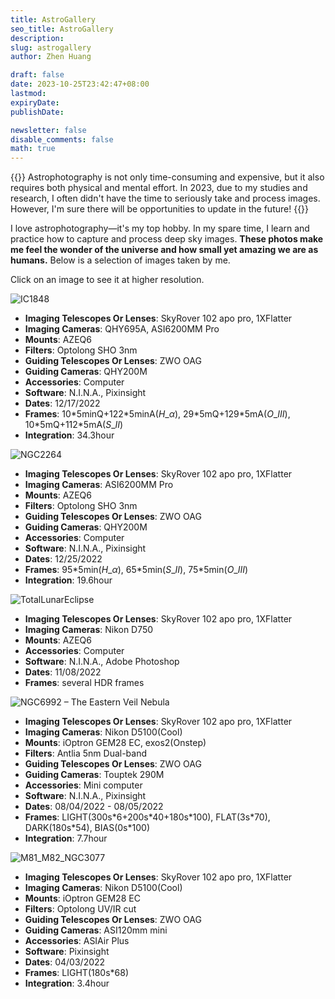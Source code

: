 ```yaml
---
title: AstroGallery
seo_title: AstroGallery
description: 
slug: astrogallery
author: Zhen Huang

draft: false
date: 2023-10-25T23:42:47+08:00
lastmod: 
expiryDate: 
publishDate: 

newsletter: false
disable_comments: false
math: true
---
```


{{<notice note>}}
Astrophotography is not only time-consuming and expensive, but it also requires both physical and mental effort. In 2023, due to my studies and research, I often didn't have the time to seriously take and process images. However, I'm sure there will be opportunities to update in the future!
{{</notice>}}

I love astrophotography—it's my top hobby. In my spare time, I learn and practice how to capture and process deep sky images. **These photos make me feel the wonder of the universe and how small yet amazing we are as humans.** Below is a selection of images taken by me.

Click on an image to see it at higher resolution.

![IC1848](https://lfs.zhenhuang.site/images/IC1848-2024-04-16-11-18-46.png#small)

* **Imaging Telescopes Or Lenses**: SkyRover 102 apo pro, 1XFlatter
* **Imaging Cameras**: QHY695A, ASI6200MM Pro
* **Mounts**: AZEQ6
* **Filters**: Optolong SHO 3nm
* **Guiding Telescopes Or Lenses**: ZWO OAG
* **Guiding Cameras**: QHY200M
* **Accessories**: Computer
* **Software**: N.I.N.A., Pixinsight
* **Dates**: 12/17/2022
* **Frames**: 10\*5minQ+122\*5minA($H\_{\alpha}$), 29\*5mQ+129\*5mA($O\_{III}$), 10\*5mQ+112\*5mA($S\_{II}$)
* **Integration**: 34.3hour

![NGC2264](https://lfs.zhenhuang.site/images/NGC2264-2024-04-16-11-18-26.png#small)

* **Imaging Telescopes Or Lenses**: SkyRover 102 apo pro, 1XFlatter
* **Imaging Cameras**: ASI6200MM Pro
* **Mounts**: AZEQ6
* **Filters**: Optolong SHO 3nm
* **Guiding Telescopes Or Lenses**: ZWO OAG
* **Guiding Cameras**: QHY200M
* **Accessories**: Computer
* **Software**: N.I.N.A., Pixinsight
* **Dates**: 12/25/2022
* **Frames**: 95\*5min($H\_{\alpha}$), 65\*5min($S\_{II}$), 75\*5min($O\_{III}$)
* **Integration**: 19.6hour

![TotalLunarEclipse](https://lfs.zhenhuang.site/images/TotalLunarEclipse-2024-04-16-11-18-02.png#small)

* **Imaging Telescopes Or Lenses**: SkyRover 102 apo pro, 1XFlatter
* **Imaging Cameras**: Nikon D750
* **Mounts**: AZEQ6
* **Accessories**: Computer
* **Software**: N.I.N.A., Adobe Photoshop
* **Dates**: 11/08/2022
* **Frames**: several HDR frames

![NGC6992 – The Eastern Veil Nebula](https://lfs.zhenhuang.site/images/NGC6992%20%E2%80%93%20The%20Eastern%20Veil%20Nebula-index-2024-04-15-17-31-24.png#small)

* **Imaging Telescopes Or Lenses**: SkyRover 102 apo pro, 1XFlatter
* **Imaging Cameras**: Nikon D5100(Cool)
* **Mounts**: iOptron GEM28 EC, exos2(Onstep)
* **Filters**: Antlia 5nm Dual-band
* **Guiding Telescopes Or Lenses**: ZWO OAG
* **Guiding Cameras**: Touptek 290M
* **Accessories**: Mini computer
* **Software**: N.I.N.A., Pixinsight
* **Dates**: 08/04/2022 - 08/05/2022
* **Frames**: LIGHT(300s\*6+200s\*40+180s\*100), FLAT(3s\*70), DARK(180s\*54), BIAS(0s\*100)
* **Integration**: 7.7hour

![M81_M82_NGC3077](https://lfs.zhenhuang.site/images/M81_M82_NGC3077-2024-04-16-11-19-18.png#small)

* **Imaging Telescopes Or Lenses**: SkyRover 102 apo pro, 1XFlatter
* **Imaging Cameras**: Nikon D5100(Cool)
* **Mounts**: iOptron GEM28 EC
* **Filters**: Optolong UV/IR cut
* **Guiding Telescopes Or Lenses**: ZWO OAG
* **Guiding Cameras**: ASI120mm mini
* **Accessories**: ASIAir Plus
* **Software**: Pixinsight
* **Dates**: 04/03/2022
* **Frames**: LIGHT(180s\*68)
* **Integration**: 3.4hour
